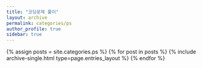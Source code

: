 ```yaml
---
title: "코딩문제 풀이"
layout: archive
permalink: categories/ps
author_profile: true
sidebar: true
---
```


{% assign posts = site.categories.ps %}
{% for post in posts %} {% include archive-single.html type=page.entries_layout %} {% endfor %}